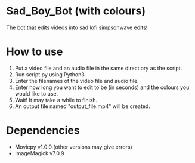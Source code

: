 # Sad_Boy_Bot (with colours)
The bot that edits videos into sad lofi simpsonwave edits!

# How to use
1) Put a video file and an audio file in the same directiory as the script.
2) Run script.py using Python3.
3) Enter the filenames of the video file and audio file.
4) Enter how long you want to edit to be (in seconds) and the colours you would like to use.
5) Wait! It may take a while to finish.
6) An output file named "output_file.mp4" will be created.

# Dependencies
- Moviepy v1.0.0 (other versions may give errors)
- ImageMagick v7.0.9

